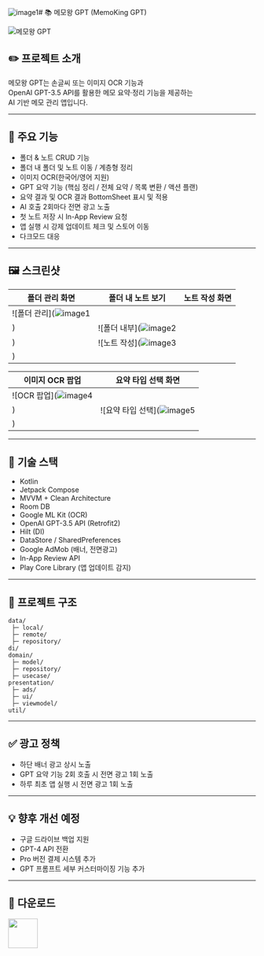 ![image1](https://github.com/user-attachments/assets/4006fb8f-b469-4d8b-97ae-6096c1758fbe)# 📚 메모왕 GPT (MemoKing GPT)

![메모왕 GPT](./images/image1.jpeg)

## ✏️ 프로젝트 소개
메모왕 GPT는 손글씨 또는 이미지 OCR 기능과  
OpenAI GPT-3.5 API를 활용한 메모 요약·정리 기능을 제공하는  
AI 기반 메모 관리 앱입니다.

---

## 🔎 주요 기능
- 폴더 & 노트 CRUD 기능
- 폴더 내 폴더 및 노트 이동 / 계층형 정리
- 이미지 OCR(한국어/영어 지원)
- GPT 요약 기능 (핵심 정리 / 전체 요약 / 목록 변환 / 액션 플랜)
- 요약 결과 및 OCR 결과 BottomSheet 표시 및 적용
- AI 호출 2회마다 전면 광고 노출
- 첫 노트 저장 시 In-App Review 요청
- 앱 실행 시 강제 업데이트 체크 및 스토어 이동
- 다크모드 대응

---

## 🖼️ 스크린샷

| 폴더 관리 화면 | 폴더 내 노트 보기 | 노트 작성 화면 |
|---|---|---|
| ![폴더 관리](![image1](https://github.com/user-attachments/assets/8d373cd5-93aa-4418-aec7-0a019be94dcf)
) | ![폴더 내부](![image2](https://github.com/user-attachments/assets/ca092d4e-1870-4afc-8c4a-3bb3006e987c)
) | ![노트 작성](![image3](https://github.com/user-attachments/assets/c49240ee-f47d-4c50-838c-cd9123a89dce)
) |

| 이미지 OCR 팝업 | 요약 타입 선택 화면 |
|---|---|
| ![OCR 팝업](![image4](https://github.com/user-attachments/assets/03f1781e-59b9-4734-bf3f-b900473c57ed)
) | ![요약 타입 선택](![image5](https://github.com/user-attachments/assets/ec924395-ee21-4594-a6d0-d75206a989ec)
) |

---

## 🔧 기술 스택
- Kotlin
- Jetpack Compose
- MVVM + Clean Architecture
- Room DB
- Google ML Kit (OCR)
- OpenAI GPT-3.5 API (Retrofit2)
- Hilt (DI)
- DataStore / SharedPreferences
- Google AdMob (배너, 전면광고)
- In-App Review API
- Play Core Library (앱 업데이트 감지)

---

## 📁 프로젝트 구조
```
data/
 ├─ local/
 ├─ remote/
 ├─ repository/
di/
domain/
 ├─ model/
 ├─ repository/
 ├─ usecase/
presentation/
 ├─ ads/
 ├─ ui/
 ├─ viewmodel/
util/
```

---

## ✅ 광고 정책
- 하단 배너 광고 상시 노출
- GPT 요약 기능 2회 호출 시 전면 광고 1회 노출
- 하루 최초 앱 실행 시 전면 광고 1회 노출

---

## 💡 향후 개선 예정
- 구글 드라이브 백업 지원
- GPT-4 API 전환
- Pro 버전 결제 시스템 추가
- GPT 프롬프트 세부 커스터마이징 기능 추가

---

## 📲 다운로드
<a href="https://play.google.com/store/apps/details?id=kr.co.dangguel.memokinggpt" target="_blank">
  <img src="https://play.google.com/intl/en_us/badges/images/generic/ko_badge_web_generic.png" height="60">
</a>

